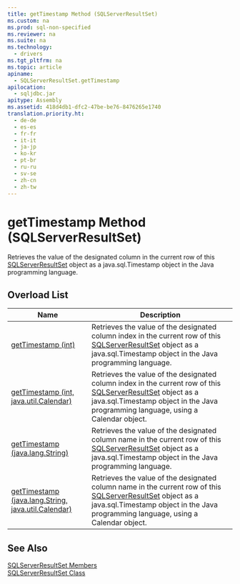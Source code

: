 ```yaml
---
title: getTimestamp Method (SQLServerResultSet)
ms.custom: na
ms.prod: sql-non-specified
ms.reviewer: na
ms.suite: na
ms.technology: 
  - drivers
ms.tgt_pltfrm: na
ms.topic: article
apiname: 
  - SQLServerResultSet.getTimestamp
apilocation: 
  - sqljdbc.jar
apitype: Assembly
ms.assetid: 418d4db1-dfc2-47be-be76-8476265e1740
translation.priority.ht: 
  - de-de
  - es-es
  - fr-fr
  - it-it
  - ja-jp
  - ko-kr
  - pt-br
  - ru-ru
  - sv-se
  - zh-cn
  - zh-tw
---
```

# getTimestamp Method (SQLServerResultSet)
  Retrieves the value of the designated column in the current row of this [SQLServerResultSet](../content/SQLServerResultSet-Class.md) object as a java.sql.Timestamp object in the Java programming language.  
  
## Overload List  
  
|Name|Description|  
|----------|-----------------|  
|[getTimestamp \(int\)](../content/getTimestamp-Method--int---SQLServerResultSet-.md)|Retrieves the value of the designated column index in the current row of this [SQLServerResultSet](../content/SQLServerResultSet-Class.md) object as a java.sql.Timestamp object in the Java programming language.|  
|[getTimestamp \(int, java.util.Calendar\)](../content/getTimestamp-Method--int--java.util.Calendar---SQLServerResultSet-.md)|Retrieves the value of the designated column index in the current row of this [SQLServerResultSet](../content/SQLServerResultSet-Class.md) object as a java.sql.Timestamp object in the Java programming language, using a Calendar object.|  
|[getTimestamp \(java.lang.String\)](../content/getTimestamp-Method--java.lang.String---SQLServerResultSet-.md)|Retrieves the value of the designated column name in the current row of this [SQLServerResultSet](../content/SQLServerResultSet-Class.md) object as a java.sql.Timestamp object in the Java programming language.|  
|[getTimestamp \(java.lang.String, java.util.Calendar\)](../content/getTimestamp-Method--java.lang.String--java.util.Calendar---SQLServerResultSet-.md)|Retrieves the value of the designated column name in the current row of this [SQLServerResultSet](../content/SQLServerResultSet-Class.md) object as a java.sql.Timestamp object in the Java programming language, using a Calendar object.|  
  
## See Also  
 [SQLServerResultSet Members](../content/SQLServerResultSet-Members.md)   
 [SQLServerResultSet Class](../content/SQLServerResultSet-Class.md)  
  
  